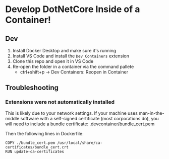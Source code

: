 # Develop DotNetCore Inside of a Container!

## Dev

1. Install Docker Desktop and make sure it's running
2. Install VS Code and install the `Dev Containers` extension
3. Clone this repo and open it in VS Code
4. Re-open the folder in a container via the command pallete
   - ctrl+shift+p -> Dev Containers: Reopen in Container

## Troubleshooting

### Extensions were not automatically installed

This is likely due to your network settings. If your machine uses man-in-the-middle software with a self-signed certificate (most corporations do), 
you will need to include a bundle certificate: .devcontainer/bundle_cert.pem 

Then the following lines in Dockerfile:

```
COPY ./bundle_cert.pem /usr/local/share/ca-certificates/bundle_cert.crt
RUN update-ca-certificates
```
